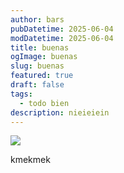 ```yaml
---
author: bars
pubDatetime: 2025-06-04
modDatetime: 2025-06-04
title: buenas
ogImage: buenas
slug: buenas
featured: true
draft: false
tags:
  - todo bien
description: nieieiein
---
```

![](/EdnlSVOXYAEp3VZ.jpg)

kmekmek